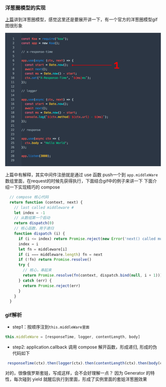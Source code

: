 ### 洋葱圈模型的实现
[上篇](./application.md)讲到洋葱圈模型，感觉这里还是要展开讲一下，有一个官方的洋葱圈模型gif图很形象

![middleware](https://raw.githubusercontent.com/koajs/koa/a7b6ed0529a58112bac4171e4729b8760a34ab8b/docs/middleware.gif)

上篇中有解释，其实中间件注册就是通过 use 函数 push一个到 ```app.middleWare``` 数组里面，在request的时候先获得执行，下面结合gif中的例子来讲一下
下面介绍一下实现精巧的 compose

```javascript 1.8
  // compose 核心代码
  return function (context, next) {
    // last called middleware #
    let index = -1
    // 从数组第一个启动
    return dispatch(0)
    // 核心函数，用于递归
    function dispatch (i) {
      if (i <= index) return Promise.reject(new Error('next() called multiple times'))
      index = i
      let fn = middleware[i]
      if (i === middleware.length) fn = next
      if (!fn) return Promise.resolve()
      try {
        // 核心，串起来
        return Promise.resolve(fn(context, dispatch.bind(null, i + 1)));
      } catch (err) {
        return Promise.reject(err)
      }
    }
  }
```

### gif解析
* step1：按顺序注到```this.middleWare里面```
```javascript 1.8 
this.middleWare = [responseTime, logger, contentLength, body]
```

* step2: application.callback 调用 compose 解开函数，形成递归, 形成的伪代码如下

```javascript 1.8
 responseTime(ctx).then(logger(ctx).then(contentLength(ctx).then(body(ctx)))) 
```

对的，很像俄罗斯套娃，写成这样，会不会好理解一点？
因为 Generator 的特性，每次碰到 yield 就醒后执行到里面，形成了实例里面的套娃洋葱圈效果

